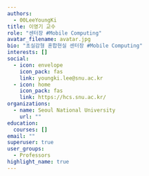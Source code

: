 ```yaml
---
authors:
  - 00LeeYoungKi
title: 이영기 교수
role: "센터장 #Mobile Computing"
avatar_filename: avatar.jpg
bio: "초실감형 혼합현실 센터장 #Mobile Computing"
interests: []
social:
  - icon: envelope
    icon_pack: fas
    link: youngki.lee@snu.ac.kr
  - icon: home
    icon_pack: fas
    link: https://hcs.snu.ac.kr/
organizations:
  - name: Seoul National University
    url: ""
education:
  courses: []
email: ""
superuser: true
user_groups:
  - Professors
highlight_name: true
---
```

